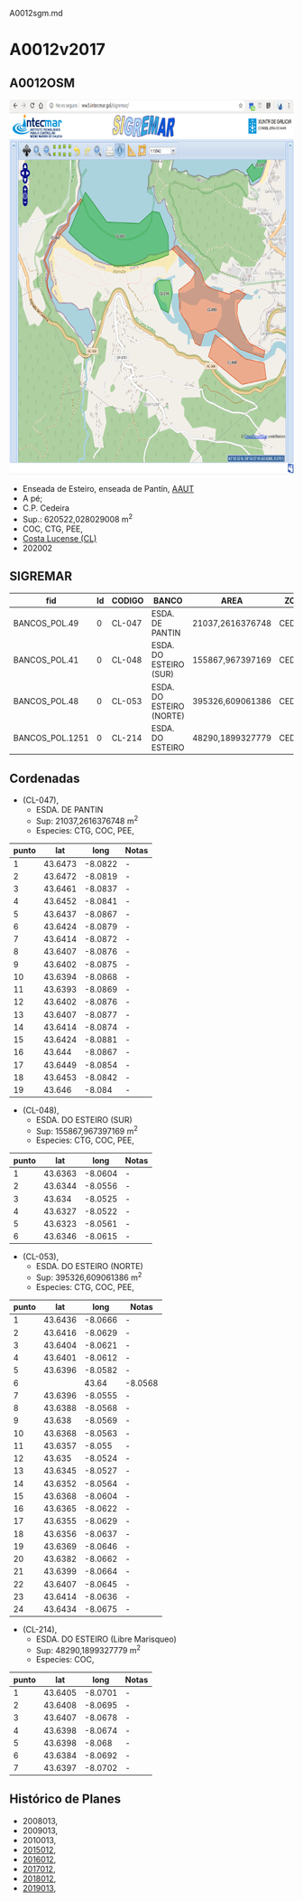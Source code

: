 A0012sgm.md

# A0012v2017

## A0012OSM

<img src="https://raw.githubusercontent.com/galirema/galirema-notas/gh-pages/en/pages/uploads/images/A0012OSM.png" alt="A0012OSM" width="824" height="663">


* Enseada de Esteiro, enseada de Pantín, [AAUT](ZonasDeProduccionAAUT.md)
* A pé;
* C.P. Cedeira
* Sup.: 620522,028029008 m<sup>2</sup>
* COC, CTG, PEE,
* [Costa Lucense (CL)](zp-CL.md)
* 202002


## SIGREMAR

|fid|Id|CODIGO|BANCO|AREA|ZONA|CONFRARIA|REXIMEN|MODALIDADE|PROVINCIA|ESP\_OBXET|ESP_SECUND|X|Y
|---|--|------|-----|----|----|---------|-------|----------|---------|---------|----------|-|-|
|BANCOS_POL.49|0|CL-047|ESDA. DE PANTIN|21037,2616376748|CEDEIRA|CEDEIRA|AUTORIZACION|PE|A CORUÑA|CTG, COC, PEE,|SC|573796.0|4832842.0|
|BANCOS_POL.41|0|CL-048|ESDA. DO ESTEIRO (SUR)|155867,967397169|CEDEIRA|CEDEIRA|AUTORIZACION|PE|A CORUÑA|CTG, COC, PEE,|SC|576077.0|4831631.0|
|BANCOS_POL.48|0|CL-053|ESDA. DO ESTEIRO (NORTE)|395326,609061386|CEDEIRA|CEDEIRA|AUTORIZACION|PE|A CORUÑA|CTG, COC, PEE,|SC|575739.0|4832132.0|
|BANCOS_POL.1251|0|CL-214|ESDA. DO ESTEIRO|48290,1899327779|CEDEIRA|CEDEIRA|LM|PE|A CORUÑA|COC,|SC|575113.0|4832271.0|



## Cordenadas

* (CL-047),
	* ESDA. DE PANTIN
	* Sup: 21037,2616376748 m<sup>2</sup>
	* Especies: CTG, COC, PEE,

|punto|lat|long|Notas|
|-----|---|----|-----|
|1|43.6473|-8.0822|-|
|2|43.6472|-8.0819|-|
|3|43.6461|-8.0837|-|
|4|43.6452|-8.0841|-|
|5|43.6437|-8.0867|-|
|6|43.6424|-8.0879|-|
|7|43.6414|-8.0872|-|
|8|43.6407|-8.0876|-|
|9|43.6402|-8.0875|-|
|10|43.6394|-8.0868|-|
|11|43.6393|-8.0869|-|
|12|43.6402|-8.0876|-|
|13|43.6407|-8.0877|-|
|14|43.6414|-8.0874|-|
|15|43.6424|-8.0881|-|
|16|43.644|-8.0867|-|
|17|43.6449|-8.0854|-|
|18|43.6453|-8.0842|-|
|19|43.646|-8.084|-|


* (CL-048),
	* ESDA. DO ESTEIRO (SUR)
	* Sup: 155867,967397169 m<sup>2</sup>
	* Especies: CTG, COC, PEE,

|punto|lat|long|Notas|
|-----|---|----|-----|
|1|43.6363|-8.0604|-|
|2|43.6344|-8.0556|-|
|3|43.634|-8.0525|-|
|4|43.6327|-8.0522|-|
|5|43.6323|-8.0561|-|
|6|43.6346|-8.0615|-|



* (CL-053),
	* ESDA. DO ESTEIRO (NORTE)
	* Sup: 395326,609061386 m<sup>2</sup>
	* Especies: CTG, COC, PEE,

|punto|lat|long|Notas|
|-----|---|----|-----|
|1|43.6436|-8.0666|-|
|2|43.6416|-8.0629|-|
|3|43.6404|-8.0621|-|
|4|43.6401|-8.0612|-|
|5|43.6396|-8.0582|-|
|6||43.64|-8.0568|-
|7|43.6396|-8.0555|-|
|8|43.6388|-8.0568|-|
|9|43.638|-8.0569|-|
|10|43.6368|-8.0563|-|
|11|43.6357|-8.055|-|
|12|43.635|-8.0524|-|
|13|43.6345|-8.0527|-|
|14|43.6352|-8.0564|-|
|15|43.6368|-8.0604|-|
|16|43.6365|-8.0622|-|
|17|43.6355|-8.0629|-|
|18|43.6356|-8.0637|-|
|19|43.6369|-8.0646|-|
|20|43.6382|-8.0662|-|
|21|43.6399|-8.0664|-|
|22|43.6407|-8.0645|-|
|23|43.6414|-8.0636|-|
|24|43.6434|-8.0675|-|



* (CL-214),
	* ESDA. DO ESTEIRO (Libre Marisqueo)
	* Sup: 48290,1899327779 m<sup>2</sup>
	* Especies: COC,

|punto|lat|long|Notas|
|-----|---|----|-----|
|1|43.6405|-8.0701|-|
|2|43.6408|-8.0695|-|
|3|43.6407|-8.0678|-|
|4|43.6398|-8.0674|-|
|5|43.6398|-8.068|-|
|6|43.6384|-8.0692|-|
|7|43.6397|-8.0702|-|




## Histórico de Planes


+ 2008013,
+ 2009013,
+ 2010013,
+ [2015012](http://www.galiciamarineira.info/content/pexma2015AAUT012),
+ [2016012](http://www.galiciamarineira.info/content/pexma2016AAUT012),
+ [2017012](https://galirema.wikia.org/es/wiki/Pexma2017AAUT012),
+ [2018012](https://galirema.wikia.org/es/wiki/Pexma2018AAUT012),
+ [2019013](https://galirema.wikia.org/es/wiki/Pexma2019AAUT013),


